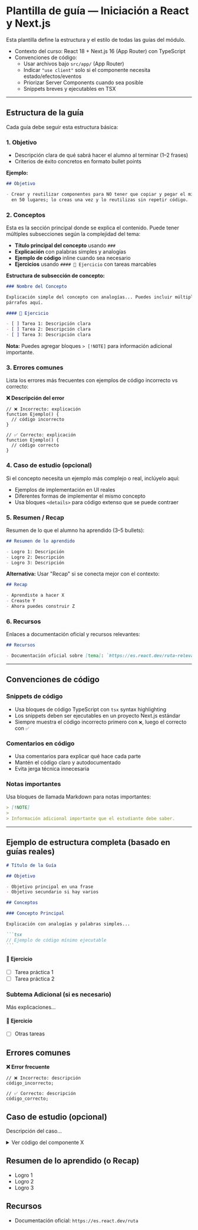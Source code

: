 # Plantilla de guía — Iniciación a React y Next.js

Esta plantilla define la estructura y el estilo de todas las guías del módulo.

- Contexto del curso: React 18 + Next.js 16 (App Router) con TypeScript
- Convenciones de código:
  - Usar archivos bajo `src/app/` (App Router)
  - Indicar `"use client"` solo si el componente necesita estado/efectos/eventos
  - Priorizar Server Components cuando sea posible
  - Snippets breves y ejecutables en TSX

---

## Estructura de la guía

Cada guía debe seguir esta estructura básica:

### 1. Objetivo

- Descripción clara de qué sabrá hacer el alumno al terminar (1–2 frases)
- Criterios de éxito concretos en formato bullet points

**Ejemplo:**

```markdown
## Objetivo

- Crear y reutilizar componentes para NO tener que copiar y pegar el mismo HTML
  en 50 lugares; lo creas una vez y lo reutilizas sin repetir código.
```

### 2. Conceptos

Esta es la sección principal donde se explica el contenido. Puede tener
múltiples subsecciones según la complejidad del tema:

- **Título principal del concepto** usando `###`
- **Explicación** con palabras simples y analogías
- **Ejemplo de código** inline cuando sea necesario
- **Ejercicios** usando `#### 📝 Ejercicio` con tareas marcables

**Estructura de subsección de concepto:**

```markdown
### Nombre del Concepto

Explicación simple del concepto con analogías... Puedes incluir múltiples
párrafos aquí.

#### 📝 Ejercicio

- [ ] Tarea 1: Descripción clara
- [ ] Tarea 2: Descripción clara
- [ ] Tarea 3: Descripción clara
```

**Nota:** Puedes agregar bloques `> [!NOTE]` para información adicional
importante.

### 3. Errores comunes

Lista los errores más frecuentes con ejemplos de código incorrecto vs correcto:

**❌ Descripción del error**

```tsx
// ❌ Incorrecto: explicación
function Ejemplo() {
  // código incorrecto
}

// ✅ Correcto: explicación
function Ejemplo() {
  // código correcto
}
```

### 4. Caso de estudio (opcional)

Si el concepto necesita un ejemplo más complejo o real, inclúyelo aquí:

- Ejemplos de implementación en UI reales
- Diferentes formas de implementar el mismo concepto
- Usa bloques `<details>` para código extenso que se puede contraer

### 5. Resumen / Recap

Resumen de lo que el alumno ha aprendido (3–5 bullets):

```markdown
## Resumen de lo aprendido

- Logro 1: Descripción
- Logro 2: Descripción
- Logro 3: Descripción
```

**Alternativa:** Usar "Recap" si se conecta mejor con el contexto:

```markdown
## Recap

- Aprendiste a hacer X
- Creaste Y
- Ahora puedes construir Z
```

### 6. Recursos

Enlaces a documentación oficial y recursos relevantes:

```markdown
## Recursos

- Documentación oficial sobre [tema]: `https://es.react.dev/ruta-relevante`
```

---

## Convenciones de código

### Snippets de código

- Usa bloques de código TypeScript con `tsx` syntax highlighting
- Los snippets deben ser ejecutables en un proyecto Next.js estándar
- Siempre muestra el código incorrecto primero con `❌`, luego el correcto con
  `✅`

### Comentarios en código

- Usa comentarios para explicar qué hace cada parte
- Mantén el código claro y autodocumentado
- Evita jerga técnica innecesaria

### Notas importantes

Usa bloques de llamada Markdown para notas importantes:

```markdown
> [!NOTE]
>
> Información adicional importante que el estudiante debe saber.
```

---

## Ejemplo de estructura completa (basado en guías reales)

````markdown
# Título de la Guía

## Objetivo

- Objetivo principal en una frase
- Objetivo secundario si hay varios

## Conceptos

### Concepto Principal

Explicación con analogías y palabras simples...

```tsx
// Ejemplo de código mínimo ejecutable
```
````

#### 📝 Ejercicio

- [ ] Tarea práctica 1
- [ ] Tarea práctica 2

### Subtema Adicional (si es necesario)

Más explicaciones...

#### 📝 Ejercicio

- [ ] Otras tareas

## Errores comunes

**❌ Error frecuente**

```tsx
// ❌ Incorrecto: descripción
código_incorrecto;
```

```tsx
// ✅ Correcto: descripción
código_correcto;
```

## Caso de estudio (opcional)

Descripción del caso...

<details>
  <summary>Ver código del componente X</summary>

```tsx
código aquí
```

</details>

## Resumen de lo aprendido (o Recap)

- Logro 1
- Logro 2
- Logro 3

## Recursos

- Documentación oficial: `https://es.react.dev/ruta`

```

```
